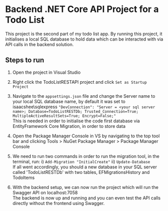 # Backend .NET Core API Project for a Todo List

This project is the second part of my todo list app.
By running this project, it initialises a local SQL database to hold data which can be interacted with via API calls in the backend solution.

## Steps to run
1) Open the project in Visual Studio
   
2) Right click the TodoListRESTAPI project and click `Set as Startup Project`
 
3) Navigate to the `appsettings.json` file and change the Server name to your local SQL database name, by default it was set to isaacshee\\sqlexpress
     `"DevConnection": "Server = <your sql server name>; Database=TodoListRESTDb; Trusted_Connection=True; MultipleActiveResultSets=True; Encrypt=False;"`\
   This is needed in order to initialise the code first database via EntityFramework Core Migration, in order to store data
   
5) Open the Package Manager Console in VS by navigating to the top tool bar and clicking Tools > NuGet Package Manager > Package Manager Console
 
6) We need to run two commands in order to run the migration tool, in the terminal, run:
   i) `Add-Migration "InitialCreate"`
   ii) `Update-Database`\
   If all went accordingly, you should a new database in your SQL server called 'TodoListRESTDb' with two tables, EFMigrationsHistory and TodoItems
   
7) With the backend setup, we can now run the project which will run the Swagger API on localhost:7058\
   The backend is now up and running and you can even test the API calls directly without the frontend using Swagger.
